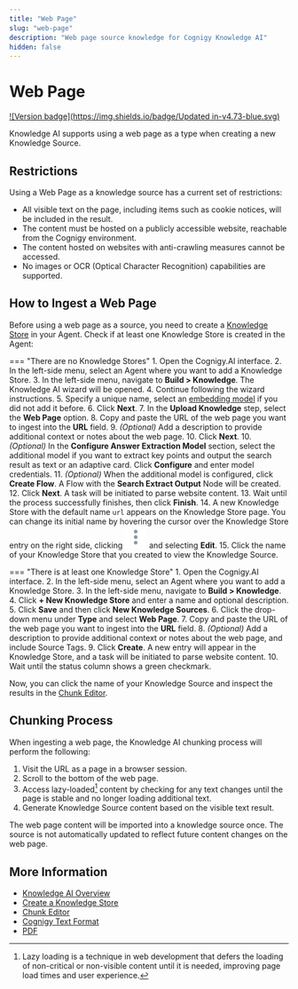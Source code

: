 ```yaml
---
title: "Web Page"
slug: "web-page"
description: "Web page source knowledge for Cognigy Knowledge AI"
hidden: false
---
```


# Web Page

[![Version badge](https://img.shields.io/badge/Updated in-v4.73-blue.svg)](../../release-notes/4.73.md)

Knowledge AI supports using a web page as a type when creating a new Knowledge Source. 

## Restrictions

Using a Web Page as a knowledge source has a current set of restrictions:

- All visible text on the page, including items such as cookie notices, will be included in the result.
- The content must be hosted on a publicly accessible website, reachable from the Cognigy environment.
- The content hosted on websites with anti-crawling measures cannot be accessed.
- No images or OCR (Optical Character Recognition) capabilities are supported.

## How to Ingest a Web Page

Before using a web page as a source, you need to create a [Knowledge Store](overview.md#knowledge-store) in your Agent.
Check if at least one Knowledge Store is created in the Agent:

=== "There are no Knowledge Stores"
     1. Open the Cognigy.AI interface.
     2. In the left-side menu, select an Agent where you want to add a Knowledge Store.
     3. In the left-side menu, navigate to **Build > Knowledge**. The Knowledge AI wizard will be opened.
     4. Continue following the wizard instructions.
     5. Specify a unique name, select an [embedding model](../resources/build/llm.md#supported-models) if you did not add it before.
     6. Click **Next**.
     7. In the **Upload Knowledge** step, select the **Web Page** option.
     8. Copy and paste the URL of the web page you want to ingest into the **URL** field.
     9. _(Optional)_ Add a description to provide additional context or notes about the web page.
     10. Click **Next**.
     10. _(Optional)_ In the **Configure Answer Extraction Model** section, select the additional model if you want to extract key points and output the search result as text or an adaptive card. Click **Configure** and enter model credentials.
     11. _(Optional)_ When the additional model is configured, click **Create Flow**. A Flow with the **Search Extract Output** Node will be created.
     12. Click **Next**. A task will be initiated to parse website content.
     13. Wait until the process successfully finishes, then click **Finish**.
     14. A new Knowledge Store with the default name `url` appears on the Knowledge Store page. You can change its initial name by hovering the cursor over the Knowledge Store entry on the right side, clicking ![vertical-ellipsis](../../assets/icons/vertical-ellipsis.svg) and selecting **Edit**.
     15. Click the name of your Knowledge Store that you created to view the Knowledge Source.

=== "There is at least one Knowledge Store"
     1. Open the Cognigy.AI interface.
     2. In the left-side menu, select an Agent where you want to add a Knowledge Store.
     3. In the left-side menu, navigate to **Build > Knowledge**. 
     4. Click **+ New Knowledge Store** and enter a name and optional description.
     5. Click **Save** and then click **New Knowledge Sources**.
     6. Click the drop-down menu under **Type** and select **Web Page**.
     7. Copy and paste the URL of the web page you want to ingest into the **URL** field.
     8. _(Optional)_ Add a description to provide additional context or notes about the web page, and include Source Tags.
     9. Click **Create**. A new entry will appear in the Knowledge Store, and a task will be initiated to parse website content.
     10. Wait until the status column shows a green checkmark.

Now, you can click the name of your Knowledge Source and inspect the results in the [Chunk Editor](overview.md#chunk-editor).

## Chunking Process

When ingesting a web page, the Knowledge AI chunking process will perform the following:

1. Visit the URL as a page in a browser session.
2. Scroll to the bottom of the web page. 
3. Access lazy-loaded[^*] content by checking for any text changes until the page is stable and no longer loading additional text.
4. Generate Knowledge Source content based on the visible text result.

The web page content will be imported into a knowledge source once. The source is not automatically updated to reflect future content changes on the web page.

## More Information

- [Knowledge AI Overview](overview.md)
- [Create a Knowledge Store](overview.md#create-a-knowledge-store)
- [Chunk Editor](overview.md#chunk-editor)
- [Cognigy Text Format](ctxt.md)
- [PDF](pdf.md)
  
[^*]: Lazy loading is a technique in web development that defers the loading of non-critical or non-visible content until it is needed, improving page load times and user experience.